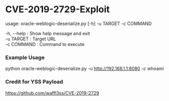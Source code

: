 # CVE-2019-2729-Exploit

usage: oracle-weblogic-deserialize.py [-h] -u TARGET -c COMMAND

-h, --help  : Show help message and exit<br/>
-u TARGET   : Target URL<br/>
-c COMMAND  : Command to execute

### Example Usage 

python oracle-weblogic-deserialize.py -u http://192.168.1.1:8080 -c whoami

### Credit for YSS Payload

https://github.com/waffl3ss/CVE-2019-2729
